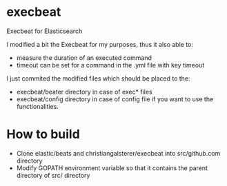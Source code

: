 # execbeat
Execbeat for Elasticsearch

I modified a bit the Execbeat for my purposes, thus it also able to:
  - measure the duration of an executed command
  - timeout can be set for a command in the .yml file with key timeout

I just commited the modified files which should be placed to the:
  - execbeat/beater directory in case of exec* files
  - execbeat/config directory in case of config file if you want to use the functionalities.

# How to build
 - Clone elastic/beats and christiangalsterer/execbeat into src/github.com directory
 - Modify GOPATH environment variable so that it contains the parent directory of src/ directory
